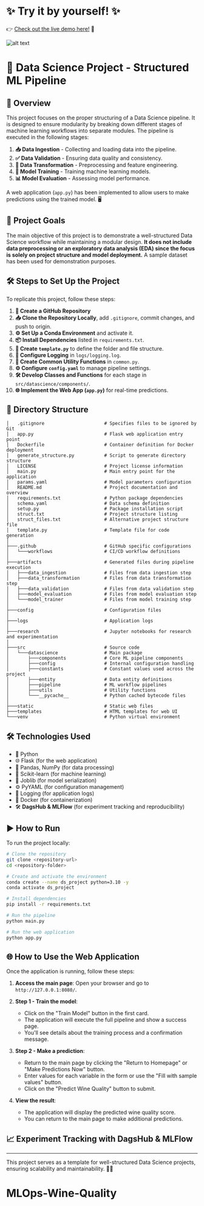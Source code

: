 # ✨ Try it by yourself! ✨

👉 [Check out the live demo here!](https://wine-quality-ml-zi5a.onrender.com) 🍷

![alt text](image.png)

# 🚀 Data Science Project - Structured ML Pipeline

## 📌 Overview
This project focuses on the proper structuring of a Data Science pipeline. It is designed to ensure modularity by breaking down different stages of machine learning workflows into separate modules. The pipeline is executed in the following stages:

1. **📥 Data Ingestion** - Collecting and loading data into the pipeline.
2. **✅ Data Validation** - Ensuring data quality and consistency.
3. **🔄 Data Transformation** - Preprocessing and feature engineering.
4. **🤖 Model Training** - Training machine learning models.
5. **📊 Model Evaluation** - Assessing model performance.

A web application (`app.py`) has been implemented to allow users to make predictions using the trained model. 🖥️

## 🎯 Project Goals
The main objective of this project is to demonstrate a well-structured Data Science workflow while maintaining a modular design. **It does not include data preprocessing or an exploratory data analysis (EDA) since the focus is solely on project structure and model deployment.** A sample dataset has been used for demonstration purposes.

## 🛠️ Steps to Set Up the Project
To replicate this project, follow these steps:

1. **📂 Create a GitHub Repository**
2. **📥 Clone the Repository Locally**, add `.gitignore`, commit changes, and push to origin.
3. **⚙️ Set Up a Conda Environment** and activate it.
4. **📦 Install Dependencies** listed in `requirements.txt`.
5. **📝 Create `template.py`** to define the folder and file structure.
6. **📜 Configure Logging** in `logs/logging.log`.
7. **🔧 Create Common Utility Functions** in `common.py`.
8. **⚙️ Configure `config.yaml`** to manage pipeline settings.
9. **🛠️ Develop Classes and Functions** for each stage in `src/datascience/components/`.
10. **🌐 Implement the Web App (`app.py`)** for real-time predictions.

## 📁 Directory Structure
```
│   .gitignore                      # Specifies files to be ignored by Git
│   app.py                          # Flask web application entry point
│   Dockerfile                      # Container definition for Docker deployment
│   generate_structure.py           # Script to generate directory structure
│   LICENSE                         # Project license information
│   main.py                         # Main entry point for the application
│   params.yaml                     # Model parameters configuration
│   README.md                       # Project documentation and overview
│   requirements.txt                # Python package dependencies
│   schema.yaml                     # Data schema definition
│   setup.py                        # Package installation script
│   struct.txt                      # Project structure listing
│   struct_files.txt                # Alternative project structure file
│   template.py                     # Template file for code generation
│
├───.github                         # GitHub specific configurations
│   └───workflows                   # CI/CD workflow definitions
│
├───artifacts                       # Generated files during pipeline execution
│   ├───data_ingestion              # Files from data ingestion step
│   ├───data_transformation         # Files from data transformation step
│   ├───data_validation             # Files from data validation step
│   ├───model_evaluation            # Files from model evaluation step
│   └───model_trainer               # Files from model training step
│
├───config                          # Configuration files
│
├───logs                            # Application logs
│
├───research                        # Jupyter notebooks for research and experimentation
│
├───src                             # Source code
│   └───datascience                 # Main package
│       ├───components              # Core ML pipeline components
│       ├───config                  # Internal configuration handling
│       ├───constants               # Constant values used across the project
│       ├───entity                  # Data entity definitions
│       ├───pipeline                # ML workflow pipelines
│       ├───utils                   # Utility functions
│       └───__pycache__             # Python cached bytecode files
│
├───static                          # Static web files
├───templates                       # HTML templates for web UI
└───venv                            # Python virtual environment
```

## 🛠️ Technologies Used
- 🐍 Python
- 🌐 Flask (for the web application)
- 🧮 Pandas, NumPy (for data processing)
- 🤖 Scikit-learn (for machine learning)
- 💾 Joblib (for model serialization)
- ⚙️ PyYAML (for configuration management)
- 📜 Logging (for application logs)
- 🐳 Docker (for containerization)
- 🛠️ **DagsHub & MLFlow** (for experiment tracking and reproducibility)

## ▶️ How to Run
To run the project locally:

```bash
# Clone the repository
git clone <repository-url>
cd <repository-folder>

# Create and activate the environment
conda create --name ds_project python=3.10 -y
conda activate ds_project

# Install dependencies
pip install -r requirements.txt

# Run the pipeline
python main.py

# Run the web application
python app.py
```

## 🌐 How to Use the Web Application
Once the application is running, follow these steps:

1. **Access the main page**: Open your browser and go to `http://127.0.0.1:8080/`.

2. **Step 1 - Train the model**: 
   - Click on the "Train Model" button in the first card.
   - The application will execute the full pipeline and show a success page.
   - You'll see details about the training process and a confirmation message.

3. **Step 2 - Make a prediction**:
   - Return to the main page by clicking the "Return to Homepage" or "Make Predictions Now" button.
   - Enter values for each variable in the form or use the "Fill with sample values" button.
   - Click on the "Predict Wine Quality" button to submit.

4. **View the result**: 
   - The application will display the predicted wine quality score.
   - You can return to the main page to make additional predictions.

## 📈 Experiment Tracking with DagsHub & MLFlow
---

This project serves as a template for well-structured Data Science projects, ensuring scalability and maintainability. 🚀✨

# MLOps-Wine-Quality
